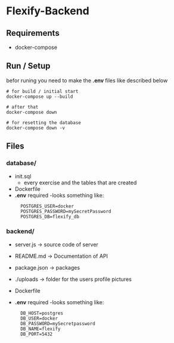 # Flexify-Backend

## Requirements

- docker-compose

## Run / Setup

befor runing you need to make the **.env** files like described below

```shell
# for build / initial start
docker-compose up --build

# after that
docker-compose down

# for resetting the database
docker-compose down -v
```

## Files

### database/

- init.sql
  - every exercise and the tables that are created
- Dockerfile
- **.env** required
  -looks something like:
  ```
    POSTGRES_USER=docker
    POSTGRES_PASSWORD=mySecretPassword
    POSTGRES_DB=flexify_db
  ```

### backend/

- server.js -> source code of server
- README.md -> Documentation of API
- package.json -> packages
- ./uploads -> folder for the users profile pictures
- Dockerfile
- **.env** required
  -looks something like:

  ```
    DB_HOST=postgres
    DB_USER=docker
    DB_PASSWORD=mySecretpassword
    DB_NAME=flexify
    DB_PORT=5432

  ```
